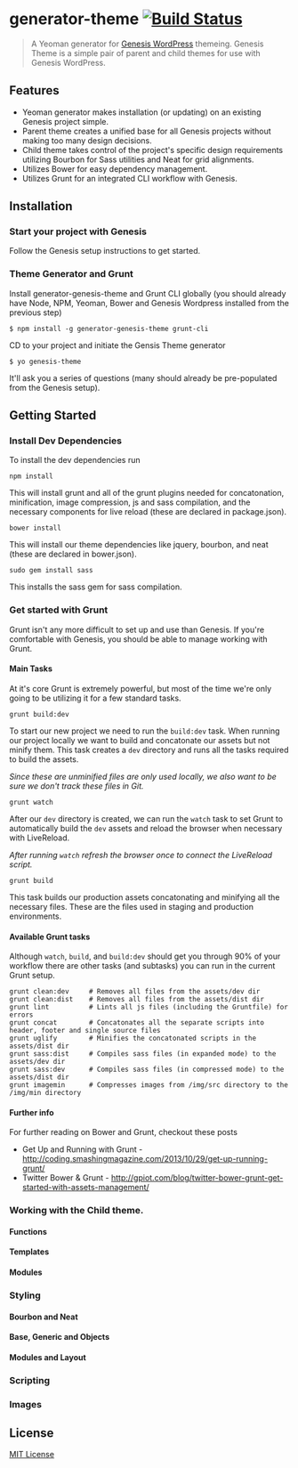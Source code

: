 # generator-theme [![Build Status](https://secure.travis-ci.org/jimmynotjim/generator-theme.png?branch=master)](https://travis-ci.org/jimmynotjim/generator-theme)

> A Yeoman generator for [Genesis WordPress][1] themeing.
Genesis Theme is a simple pair of parent and child themes for use with Genesis WordPress.

## Features

* Yeoman generator makes installation (or updating) on an existing Genesis project simple.
* Parent theme creates a unified base for all Genesis projects without making too many design decisions.
* Child theme takes control of the project's specific design requirements utilizing Bourbon for Sass utilities and Neat for grid alignments.
* Utilizes Bower for easy dependency management.
* Utilizes Grunt for an integrated CLI workflow with Genesis.


## Installation

### Start your project with Genesis

Follow the Genesis setup instructions to get started.

### Theme Generator and Grunt

Install generator-genesis-theme and Grunt CLI globally (you should already have Node, NPM, Yeoman, Bower and Genesis Wordpress installed from the previous step)

```
$ npm install -g generator-genesis-theme grunt-cli
```

CD to your project and initiate the Gensis Theme generator

```
$ yo genesis-theme
```

It'll ask you a series of questions (many should already be pre-populated from the Genesis setup).

## Getting Started

### Install Dev Dependencies

To install the dev dependencies run

```
npm install
```

This will install grunt and all of the grunt plugins needed for concatonation, minification, image compression, js and sass compilation, and the necessary components for live reload (these are declared in package.json).

```
bower install
```

This will install our theme dependencies like jquery, bourbon, and neat (these are declared in bower.json).

```
sudo gem install sass
```

This installs the sass gem for sass compilation.

### Get started with Grunt

Grunt isn't any more difficult to set up and use than Genesis. If you're comfortable with Genesis, you should be able to manage working with Grunt.

#### Main Tasks

At it's core Grunt is extremely powerful, but most of the time we're only going to be utilizing it for a few standard tasks.

```
grunt build:dev
```

To start our new project we need to run the `build:dev` task. When running our project locally we want to build and concatonate our assets but not minify them. This task creates a `dev` directory and runs all the tasks required to build the assets.

*Since these are unminified files are only used locally, we also want to be sure we don't track these files in Git.*

```
grunt watch
```

After our `dev` directory is created, we can run the `watch` task to set Grunt to automatically build the `dev` assets and reload the browser when necessary with LiveReload.

*After running `watch` refresh the browser once to connect the LiveReload script.*

```
grunt build
```

This task builds our production assets concatonating and minifying all the necessary files. These are the files used in staging and production environments.

#### Available Grunt tasks

Although `watch`, `build`, and `build:dev` should get you through 90% of your workflow there are other tasks (and subtasks) you can run in the current Grunt setup.

```
grunt clean:dev		# Removes all files from the assets/dev dir
grunt clean:dist	# Removes all files from the assets/dist dir
grunt lint			# Lints all js files (including the Gruntfile) for errors
grunt concat		# Concatonates all the separate scripts into header, footer and single source files
grunt uglify		# Minifies the concatonated scripts in the assets/dist dir
grunt sass:dist		# Compiles sass files (in expanded mode) to the assets/dev dir
grunt sass:dev		# Compiles sass files (in compressed mode) to the assets/dist dir
grunt imagemin		# Compresses images from /img/src directory to the /img/min directory
```

#### Further info

For further reading on Bower and Grunt, checkout these posts

* Get Up and Running with Grunt - http://coding.smashingmagazine.com/2013/10/29/get-up-running-grunt/
* Twitter Bower & Grunt - http://gpiot.com/blog/twitter-bower-grunt-get-started-with-assets-management/

### Working with the Child theme.

#### Functions

#### Templates

#### Modules


### Styling

#### Bourbon and Neat

#### Base, Generic and Objects

#### Modules and Layout


### Scripting

### Images

## License

[MIT License](http://en.wikipedia.org/wiki/MIT_License)

[1]: https://github.com/genesis/wordpress/
[2]: http://yeoman.io/
[3]: http://nodejs.org/
[4]: http://bower.io/
[5]: https://help.github.com/articles/create-a-repo
